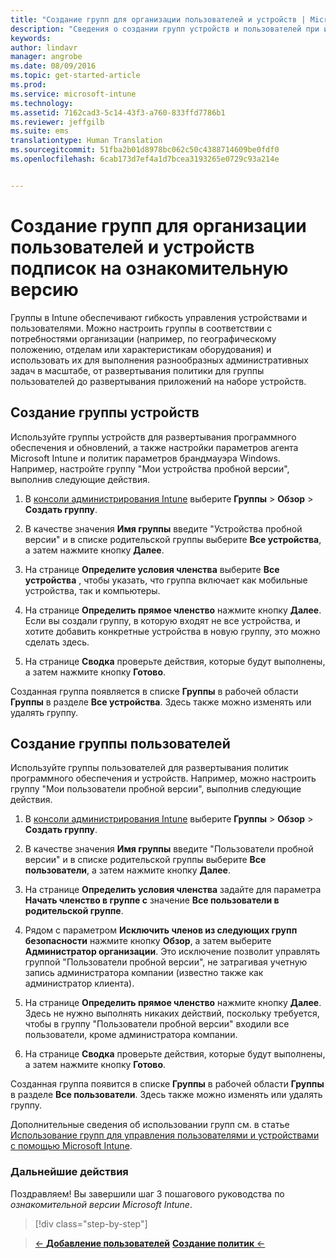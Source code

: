 ```yaml
---
title: "Создание групп для организации пользователей и устройств | Microsoft Intune"
description: "Сведения о создании групп устройств и пользователей при использовании бесплатной 30-дневной ознакомительной версии Intune"
keywords: 
author: lindavr
manager: angrobe
ms.date: 08/09/2016
ms.topic: get-started-article
ms.prod: 
ms.service: microsoft-intune
ms.technology: 
ms.assetid: 7162cad3-5c14-43f3-a760-833ffd7786b1
ms.reviewer: jeffgilb
ms.suite: ems
translationtype: Human Translation
ms.sourcegitcommit: 51fba2b01d8978bc062c50c4388714609be0fdf0
ms.openlocfilehash: 6cab173d7ef4a1d7bcea3193265e0729c93a214e


---
```


# Создание групп для организации пользователей и устройств подписок на ознакомительную версию
Группы в Intune обеспечивают гибкость управления устройствами и пользователями. Можно настроить группы в соответствии с потребностями организации (например, по географическому положению, отделам или характеристикам оборудования) и использовать их для выполнения разнообразных административных задач в масштабе, от развертывания политики для группы пользователей до развертывания приложений на наборе устройств.

## Создание группы устройств
Используйте группы устройств для развертывания программного обеспечения и обновлений, а также настройки параметров агента Microsoft Intune и политик параметров брандмауэра Windows. Например, настройте группу "Мои устройства пробной версии", выполнив следующие действия.

1.  В [консоли администрирования Intune](https://manage.microsoft.com/) выберите **Группы** &gt; **Обзор** &gt; **Создать группу**.

2.  В качестве значения **Имя группы** введите "Устройства пробной версии" и в списке родительской группы выберите **Все устройства**, а затем нажмите кнопку **Далее**.

3.  На странице **Определите условия членства** выберите **Все устройства** , чтобы указать, что группа включает как мобильные устройства, так и компьютеры.

4.  На странице **Определить прямое членство** нажмите кнопку **Далее**. Если вы создали группу, в которую входят не все устройства, и хотите добавить конкретные устройства в новую группу, это можно сделать здесь.

5.  На странице **Сводка** проверьте действия, которые будут выполнены, а затем нажмите кнопку **Готово**.

Созданная группа появляется в списке **Группы** в рабочей области **Группы** в разделе **Все устройства**. Здесь также можно изменять или удалять группу.

## Создание группы пользователей
Используйте группы пользователей для развертывания политик программного обеспечения и устройств. Например, можно настроить группу "Мои пользователи пробной версии", выполнив следующие действия.

1.  В [консоли администрирования Intune](https://manage.microsoft.com/) выберите **Группы** &gt; **Обзор** &gt; **Создать группу**.

2.  В качестве значения **Имя группы** введите "Пользователи пробной версии" и в списке родительской группы выберите **Все пользователи**, а затем нажмите кнопку **Далее**.

3.  На странице **Определить условия членства** задайте для параметра **Начать членство в группе с** значение **Все пользователи в родительской группе**.

4.  Рядом с параметром **Исключить членов из следующих групп безопасности** нажмите кнопку **Обзор**, а затем выберите **Администратор организации**. Это исключение позволит управлять группой "Пользователи пробной версии", не затрагивая учетную запись администратора компании (известно также как администратор клиента).

5.  На странице **Определить прямое членство** нажмите кнопку **Далее**. Здесь не нужно выполнять никаких действий, поскольку требуется, чтобы в группу "Пользователи пробной версии" входили все пользователи, кроме администратора компании.

6.  На странице **Сводка** проверьте действия, которые будут выполнены, а затем нажмите кнопку **Готово**.

Созданная группа появится в списке **Группы** в рабочей области **Группы** в разделе **Все пользователи**. Здесь также можно изменять или удалять группу.

Дополнительные сведения об использовании групп см. в статье [Использование групп для управления пользователями и устройствами с помощью Microsoft Intune](/Intune/Deploy-Use/use-groups-to-manage-users-and-devices-with-microsoft-intune).

### Дальнейшие действия
Поздравляем! Вы завершили шаг 3 пошагового руководства по *ознакомительной версии Microsoft Intune*.

>[!div class="step-by-step"]

>[&larr; **Добавление пользователей**](.\get-started-with-a-30-day-trial-of-microsoft-intune-step-2.md) [**Создание политик** &larr;](.\get-started-with-a-30-day-trial-of-microsoft-intune-step-4.md)  



<!--HONumber=Aug16_HO2-->



